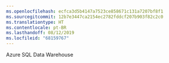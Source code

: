 ```yaml
---
ms.openlocfilehash: ecfca3d5b4147a7523ce858671c131a7207bf8f1
ms.sourcegitcommit: 12b7e3447ca2154ec2782fddcf207b903f82c2c0
ms.translationtype: HT
ms.contentlocale: pt-BR
ms.lasthandoff: 08/12/2019
ms.locfileid: "68159767"
---
```

 Azure SQL Data Warehouse